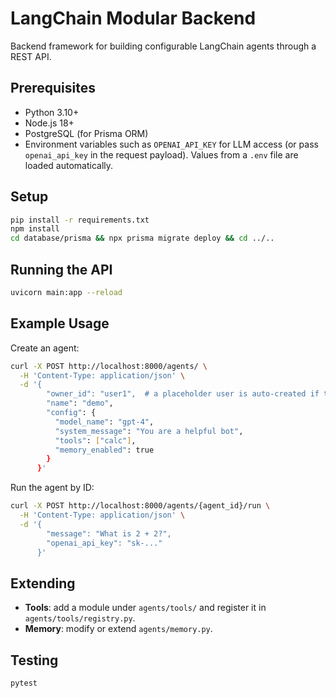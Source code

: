 # LangChain Modular Backend

Backend framework for building configurable LangChain agents through a REST API.

## Prerequisites
- Python 3.10+
- Node.js 18+
- PostgreSQL (for Prisma ORM)
- Environment variables such as `OPENAI_API_KEY` for LLM access (or pass `openai_api_key` in the request payload). Values from a `.env` file are loaded automatically.

## Setup
```bash
pip install -r requirements.txt
npm install
cd database/prisma && npx prisma migrate deploy && cd ../..
```

## Running the API
```bash
uvicorn main:app --reload
```

## Example Usage
Create an agent:
```bash
curl -X POST http://localhost:8000/agents/ \
  -H 'Content-Type: application/json' \
  -d '{
        "owner_id": "user1",  # a placeholder user is auto-created if this ID doesn't exist
        "name": "demo",
        "config": {
          "model_name": "gpt-4",
          "system_message": "You are a helpful bot",
          "tools": ["calc"],
          "memory_enabled": true
        }
      }'
```

Run the agent by ID:
```bash
curl -X POST http://localhost:8000/agents/{agent_id}/run \
  -H 'Content-Type: application/json' \
  -d '{
        "message": "What is 2 + 2?",
        "openai_api_key": "sk-..."
      }'
```

## Extending
- **Tools**: add a module under `agents/tools/` and register it in `agents/tools/registry.py`.
- **Memory**: modify or extend `agents/memory.py`.

## Testing
```bash
pytest
```
